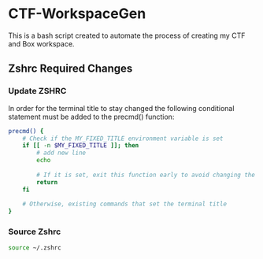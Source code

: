# CTF-WorkspaceGen
This is a bash script created to automate the process of creating my CTF and Box workspace.

## Zshrc Required Changes
### Update ZSHRC
In order for the terminal title to stay changed the following conditional statement must be added to the precmd() function:
```zsh
precmd() {
    # Check if the MY_FIXED_TITLE environment variable is set
    if [[ -n $MY_FIXED_TITLE ]]; then
        # add new line
        echo     
    
        # If it is set, exit this function early to avoid changing the title
        return
    fi
    
    # Otherwise, existing commands that set the terminal title
}
```
### Source Zshrc
```zsh
source ~/.zshrc
```

